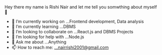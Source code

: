 Hey there my name is Rishi Nair and let me tell you somwthing about myself 👋


- 🔭 I’m currently working on ...Frontend development, Data analysis
- 🌱 I’m currently learning ...DBMS
- 👯 I’m looking to collaborate on ...React.js and DBMS Projects
- 🤔 I’m looking for help with ...Node.js
- 💬 Ask me about ...Anything
- 📫 How to reach me: ...nairrishi2001@gmail.com
